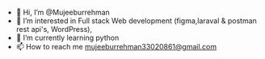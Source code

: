 - 👋 Hi, I’m @Mujeeburrehman
- 👀 I’m interested in  Full stack Web development (figma,laraval & postman rest api's, WordPress),
- 🌱 I’m currently learning python
- 📫 How to reach me mujeeburrehman33020861@gmail.com

<!---
Mujeeb7320/Mujeeb7320 is a ✨ special ✨ repository because its `README.md` (this file) appears on your GitHub profile.
You can click the Preview link to take a look at your changes.
--->
